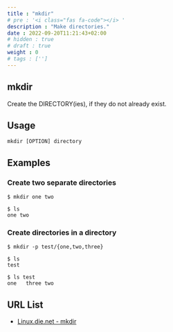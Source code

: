 ```yaml
---
title : "mkdir"
# pre : '<i class="fas fa-code"></i> '
description : "Make directories."
date : 2022-09-20T11:21:43+02:00
# hidden : true
# draft : true
weight : 0
# tags : ['']
---
```


## mkdir

Create the DIRECTORY(ies), if they do not already exist.

## Usage

```plain
mkdir [OPTION] directory
```

## Examples

### Create two separate directories

```plain
$ mkdir one two

$ ls
one two
```

### Create directories in a directory

```plain
$ mkdir -p test/{one,two,three}

$ ls     
test 

$ ls test 
one   three two
```

## URL List

- [Linux.die.net - mkdir](https://linux.die.net/man/1/mkdir)
